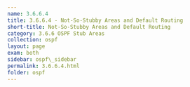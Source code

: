 ```yaml
---
name: 3.6.6.4
title: 3.6.6.4 - Not-So-Stubby Areas and Default Routing
short-title: Not-So-Stubby Areas and Default Routing
category: 3.6.6 OSPF Stub Areas
collection: ospf
layout: page
exam: both
sidebar: ospf\_sidebar
permalink: 3.6.6.4.html
folder: ospf
---
```


